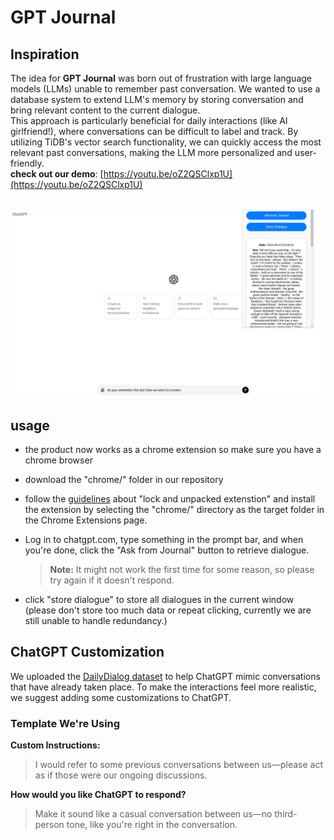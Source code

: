 # GPT Journal


## **Inspiration**
The idea for **GPT Journal** was born out of frustration with large language models (LLMs) unable to remember past conversation. We wanted to use a database system to extend LLM's memory by storing conversation and bring relevant content to the current dialogue. <br>
This approach is particularly beneficial for daily interactions (like AI girlfriend!), where conversations can be difficult to label and track. By utilizing TiDB's vector search functionality, we can quickly access the most relevant past conversations, making the LLM more personalized and user-friendly.<br>
**check out our demo**: [https://youtu.be/oZ2QSClxp1U](https://youtu.be/oZ2QSClxp1U)
<br>
<br>


<div align="center">
    <a href="https://youtu.be/oZ2QSClxp1U">
        <img src="demo.png" alt="Demo" width="1000">
    </a>
</div>

## **usage**
- the product now works as a chrome extension so make sure you have a chrome browser
- download the "chrome/" folder in our repository
- follow the [guidelines](https://developer.chrome.com/docs/extensions/get-started/tutorial/hello-world#load-unpacked) 
about "lock and unpacked extenstion" and install the extension by selecting the "chrome/" directory as the target folder in the Chrome Extensions page.

- Log in to chatgpt.com, type something in the prompt bar, and when you're done, click the "Ask from Journal" button to retrieve dialogue.
  > **Note:** It might not work the first time for some reason, so please try again if it doesn't respond.

- click "store dialogue" to store all dialogues in the current window (please don't store too much data or repeat clicking, currently we are still unable to handle redundancy.)

## **ChatGPT Customization**

We uploaded the [DailyDialog dataset](https://paperswithcode.com/dataset/dailydialog) to help ChatGPT mimic conversations that have already taken place. To make the interactions feel more realistic, we suggest adding some customizations to ChatGPT.

### **Template We're Using**

**Custom Instructions:**
> I would refer to some previous conversations between us—please act as if those were our ongoing discussions.

**How would you like ChatGPT to respond?**
> Make it sound like a casual conversation between us—no third-person tone, like you're right in the conversation.


